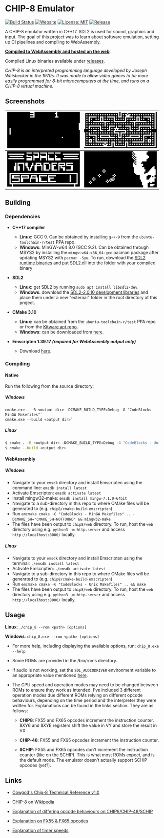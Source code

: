 # CHIP-8 Emulator

[![Build Status](https://img.shields.io/travis/dominikrys/chip8/master?style=flat-square)](https://travis-ci.com/dominikrys/chip8)
[![Website](https://img.shields.io/website?down_color=lightgrey&style=flat-square&down_message=offline&up_color=brightgreen&up_message=online&url=https%3A%2F%2Fdominikrys.com%2Fchip8)](https://dominikrys.com/chip8/)
[![License: MIT](https://img.shields.io/badge/License-MIT-blue.svg?style=flat-square)](https://opensource.org/licenses/MIT)
[![Release](https://img.shields.io/github/release/dominikrys/chip8.svg?style=flat-square)](https://github.com/dominikrys/chip8/releases)

A CHIP-8 emulator written in C++17. SDL2 is used for sound, graphics and input. The goal of this project was to learn about software emulation, setting up CI pipelines and compiling to WebAssembly.

[**Compiled to WebAssembly and hosted on the web**](http://dominikrys.com/chip8).

Compiled Linux binaries available under [releases](https://github.com/dominikrys/chip8/releases).

_CHIP-8 is an interpreted programming language developed by Joseph Weisbecker in the 1970s. It was made to allow video games to be more easily programmed for 8-bit microcomputers at the time, and runs on a CHIP-8 virtual machine._

## Screenshots

|           ![Pong](docs/img/pong.png)           |     ![Blinky](docs/img/blinky.png)     |
| :--------------------------------------------: | :------------------------------------: |
| ![Space Invaders](docs/img/space_invaders.png) | ![Trip8 Demo](docs/img/trip8_demo.png) |

## Building

### Dependencies

- **C++17 compiler**

  - **Linux:** GCC 9. Can be obtained by installing `g++-9` from the `ubuntu-toolchain-r/test` PPA repo.
  - **Windows:** MinGW-w64 8.0 (GCC 9.2). Can be obtained through MSYS2 by installing the `mingw-w64-x86_64-gcc` pacman package after updating MSYS2 with `pacman -Syu`. To run, download the [SDL2 runtime binaries](https://www.libsdl.org/download-2.0.php) and put SDL2.dll into the folder with your compiled binary

- **SDL2**

  - **Linux:** get SDL2 by running `sudo apt install libsdl2-dev`.
  - **Windows:** download the [SDL2-2.0.10 development libraries](https://www.libsdl.org/download-2.0.php) and place them under a new "external" folder in the root directory of this project.

- **CMake 3.10**

  - **Linux:** can be obtained from the `ubuntu-toolchain-r/test` PPA repo or from the [Kitware apt repo](https://apt.kitware.com/).
  - **Windows:** can be downloaded from [here](https://cmake.org/download/).

- **Emscripten 1.39.17 _(required for WebAssembly output only)_**
  - Download [here](https://emscripten.org/docs/getting_started/downloads.html).

### Compiling

#### Native
Run the following from the source directory:

##### Windows

```console
cmake.exe . -B <output dir> -DCMAKE_BUILD_TYPE=Debug -G "CodeBlocks - MinGW Makefiles"`
cmake.exe --build <output dir>`  
```
  
##### Linux

```bash
$ cmake . -B <output dir> -DCMAKE_BUILD_TYPE=Debug -G "CodeBlocks - Unix Makefiles"
$ cmake --build <output dir>
```

#### WebAssembly

##### Windows
- Navigate to your `emsdk` directory and install Emscripten using the command line: `emsdk install latest`
- Activate Emscripten: `emsdk activate latest`
- Install mingw32-make: `emsdk install mingw-7.1.0-64bit`
- Navigate to a sub-directory in this repo to where CMake files will be generated to (e.g. `chip8/cmake-build-emscripten`)
- Run `emcmake cmake -G "CodeBlocks - MinGW Makefiles" .. -DCMAKE_SH="CMAKE_SH-NOTFOUND" && mingw32-make`
- The files have been output to `chip8/web` directory. To run, host the `web` directory using e.g. `python3 -m http.server` and access `http://localhost:8000/` locally.

##### Linux
- Navigate to your `emsdk` directory and install Emscripten using the terminal: `./emsdk install latest`
- Activate Emscripten: `./emsdk activate latest`
- Navigate to a sub-directory in this repo to where CMake files will be generated to (e.g. `chip8/cmake-build-emscripten`)
- Run `emcmake cmake -G "CodeBlocks - Unix Makefiles" .. && make`
- The files have been output to `chip8/web` directory. To run, host the `web` directory using e.g. `python3 -m http.server` and access `http://localhost:8000/` locally.

## Usage

**Linux**: `./chip_8 --rom <path> [options]`

**Windows**: `chip_8.exe --rom <path> [options]`

- For more help, including displaying the available options, run: `chip_8.exe --help`

- Some ROMs are provided in the /bin/roms directory.

- If audio is not working, set the `SDL_AUDIODRIVER` environment variable to an appropriate value mentioned [here](https://wiki.libsdl.org/FAQUsingSDL).

- The CPU speed and operation modes may need to be changed between ROMs to ensure they work as intended. I've included 3 different operation modes due different ROMs relying on different opcode behaviours, depending on the time period and the interpreter they were written for. Explanations can be found in the links section. They are as follows:

  - **CHIP8**: FX55 and FX65 opcodes increment the instruction counter. 8XY6 and 8XYE registers shift the value in VY and store the result in VX.

  - **CHIP-48**: FX55 and FX65 opcodes increment the instruction counter.

  - **SCHIP**: FX55 and FX65 opcodes don't increment the instruction counter (like on the SCHIP). This is what most ROMs expect, and is the default mode. The emulator doesn't actually support SCHIP opcodes (yet?).

## Links

- [Cowgod's Chip-8 Technical Reference v1.0](http://devernay.free.fr/hacks/chip8/C8TECH10.HTM)

- [CHIP-8 on Wikipedia](https://en.wikipedia.org/wiki/CHIP-8)

- [Explanation of differing opcode behaviours on CHIP8/CHIP-48/SCHIP](https://www.reddit.com/r/programming/comments/3ca4ry/writing_a_chip8_interpreteremulator_in_c14_10/csuepjm/)

- [Explanation on FX55 & FX65 opcodes](https://github.com/Chromatophore/HP48-Superchip/blob/master/investigations/quirk_i.md)

- [Explanation of timer speeds](<https://github.com/AfBu/haxe-CHIP-8-emulator/wiki/(Super)CHIP-8-Secrets#speed-of-emulation>)
